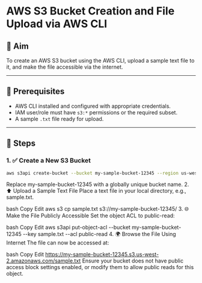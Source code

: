 # AWS S3 Bucket Creation and File Upload via AWS CLI

## 🧭 Aim

To create an AWS S3 bucket using the AWS CLI, upload a sample text file to it, and make the file accessible via the internet.

---

## 🧰 Prerequisites

- AWS CLI installed and configured with appropriate credentials.
- IAM user/role must have `s3:*` permissions or the required subset.
- A sample `.txt` file ready for upload.

---

## 📝 Steps

### 1. ✅ Create a New S3 Bucket

```bash
aws s3api create-bucket --bucket my-sample-bucket-12345 --region us-west-2 --create-bucket-configuration LocationConstraint=us-west-2
```
Replace my-sample-bucket-12345 with a globally unique bucket name.
2. ⬆️ Upload a Sample Text File
Place a text file in your local directory, e.g., sample.txt.

bash
Copy
Edit
aws s3 cp sample.txt s3://my-sample-bucket-12345/
3. 🌐 Make the File Publicly Accessible
Set the object ACL to public-read:

bash
Copy
Edit
aws s3api put-object-acl --bucket my-sample-bucket-12345 --key sample.txt --acl public-read
4. 🌍 Browse the File Using Internet
The file can now be accessed at:

bash
Copy
Edit
https://my-sample-bucket-12345.s3.us-west-2.amazonaws.com/sample.txt
Ensure your bucket does not have public access block settings enabled, or modify them to allow public reads for this object.

